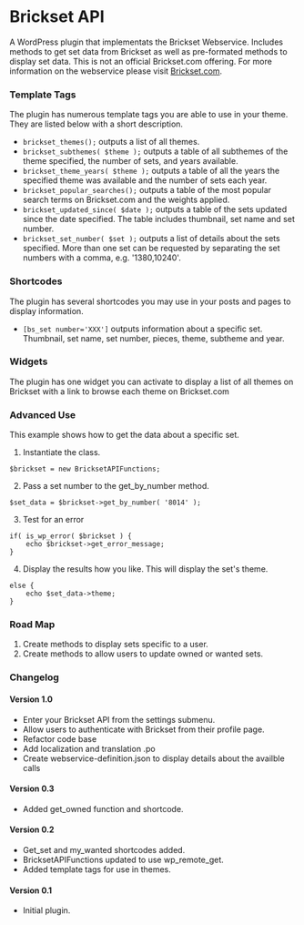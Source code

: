# Brickset API
A WordPress plugin that implementats the Brickset Webservice. Includes methods to get set data from Brickset as well as pre-formated methods to display set data. This is not an official Brickset.com offering. For more information on the webservice please visit [Brickset.com](http://www.brickset.com/webservices/ "Brickset").

### Template Tags
The plugin has numerous template tags you are able to use in your theme. They are listed below with a short description.

*	```brickset_themes();``` outputs a list of all themes.
*	```brickset_subthemes( $theme );``` outputs a table of all subthemes of the theme specified, the number of sets, and years available.
*	```brickset_theme_years( $theme );``` outputs a table of all the years the specified theme was available and the number of sets each year.
*	```brickset_popular_searches();``` outputs a table of the most popular search terms on Brickset.com and the weights applied.
*	```brickset_updated_since( $date );``` outputs a table of the sets updated since the date specified. The table includes thumbnail, set name and set number.
*	```brickset_set_number( $set );``` outputs a list of details about the sets specified. More than one set can be requested by separating the set numbers with a comma, e.g. '1380,10240'.

### Shortcodes
The plugin has several shortcodes you may use in your posts and pages to display information.

*	```[bs_set number='XXX']``` outputs information about a specific set. Thumbnail, set name, set number, pieces, theme, subtheme and year.

### Widgets
The plugin has one widget you can activate to display a list of all themes on Brickset with a link to browse each theme on Brickset.com

### Advanced Use
This example shows how to get the data about a specific set.

1. Instantiate the class.
```
$brickset = new BricksetAPIFunctions;
```

2. Pass a set number to the get_by_number method.
```
$set_data = $brickset->get_by_number( '8014' );
```
3. Test for an error
```
if( is_wp_error( $brickset ) {
	echo $brickset->get_error_message;
}
```

4. Display the results how you like. This will display the set's theme.
```
else {
	echo $set_data->theme;
}
```

### Road Map
1. Create methods to display sets specific to a user.
2. Create methods to allow users to update owned or wanted sets.

### Changelog
#### Version 1.0
*	Enter your Brickset API from the settings submenu.
*	Allow users to authenticate with Brickset from their profile page.
*	Refactor code base
*	Add localization and translation .po
*	Create webservice-definition.json to display details about the availble calls

#### Version 0.3
*	Added get_owned function and shortcode.

#### Version 0.2
*	Get_set and my_wanted shortcodes added.
*	BricksetAPIFunctions updated to use wp_remote_get.
*	Added template tags for use in themes.

#### Version 0.1
*	Initial plugin.
